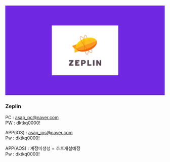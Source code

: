 ![Thumnail](/image/zeplin.jpg)

### Zeplin

PC : asap_pc@naver.com
<br/>
PW : dktkq0000!

APP(iOS) : asap_ios@naver.com
<br/>
Pw : dktkq0000!

APP(AOS) : 계정미생성 = 추후개설예정
<br/>
Pw : dktkq0000!
